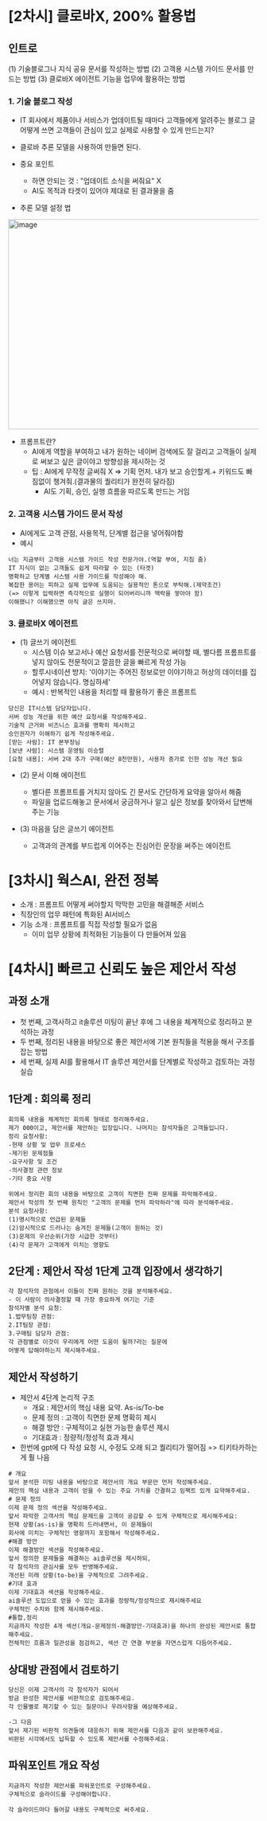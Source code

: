 # [2차시] 클로바X, 200% 활용법
## 인트로
(1) 기술블로그나 지식 공유 문서를 작성하는 방법 
(2) 고객용 시스템 가이드 문서를 만드는 방법
(3) 클로바X 에이전트 기능을 업무에 활용하는 방법

### 1. 기술 블로그 작성
- IT 회사에서 제품이나 서비스가 업데이트될 때마다 고객들에게 알려주는 블로그 글 어떻게 쓰면 고객들이 관심이 있고 실제로 사용할 수 있게 만드는지?
- 클로바 추론 모델을 사용하여 만들면 된다.
- 중요 포인트
  - 하면 안되는 것 : "업데이트 소식을 써줘요" X
  - AI도 목적과 타겟이 있어야 제대로 된 결과물을 줌
 
- 추론 모델 설정 법
<img width="734" height="422" alt="image" src="https://github.com/user-attachments/assets/83254a92-950d-466b-a6d3-fc45c313500e" />

- 프롬프트란?
  - AI에게 역할을 부여하고 내가 원하는 네이버 검색에도 잘 걸리고 고객들이 실제로 써보고 싶은 글이야고 방향성을 제시하는 것
  - 팁 : AI에게 무작정 글써줘 X => 기획 먼저. 내가 보고 승인할게.+ 키워드도 빠짐없이 챙겨줘.(결과물의 퀄리티가 완전히 달라짐)
    - AI도 기획, 승인, 실행 흐름을 따르도록 만드는 거임

### 2. 고객용 시스템 가이드 문서 작성
- AI에게도 고객 관점, 사용목적, 단계별 접근을 넣어줘야함
- 예시 
~~~
너는 지금부터 고객용 시스템 가이드 작성 전문가야.(역할 부여, 지침 줌)
IT 지식이 없는 고객들도 쉽게 따라할 수 있는 (타겟)
명확하고 단계별 시스템 사용 가이드를 작성해야 해.
복잡한 용어는 피하고 실제 업무에 도움되는 실용적인 톤으로 부탁해.(제약조건)
(=> 이렇게 입력하면 즉각적으로 실행이 되어버리니까 맥락을 쌓아야 함)
이해했니? 이해했으면 아직 글은 쓰지마.
~~~

### 3. 클로바X 에이전트
- (1) 글쓰기 에이전트
  - 시스템 이슈 보고서나 예산 요청서를 전문적으로 써야할 때, 별다름 프롬프트를 넣지 않아도 전문적이고 깔끔한 글을 빠르게 작성 가능
  - 할루시네이션 방지: '이야기는 주어진 정보로만 이야기하고 허상의 데이터를 집어넣지 않습니다. 명심하세'
  - 예시 : 반복적인 내용을 처리할 때 활용하기 좋은 프롬프트
~~~
당신은 IT시스템 담당자입니다.
서버 성능 개선을 위한 예산 요청서를 작성해주세요.
기술적 근거와 비즈니스 효과를 명확히 제시하고
승인권자가 이해하기 쉽게 작성해주세요.
[받는 사람]: IT 본부장님
[보낸 사람]: 시스템 운영팀 이승렬
[요청 내용]: 서버 2대 추가 구매(예산 8천만원), 사용자 증가로 인한 성능 개선 필요
~~~

- (2) 문서 이해 에이전트
  - 별다른 프롬프트를 거치지 않아도 긴 문서도 간단하게 요약을 알아서 해줌
  - 파일을 업로드해놓고 문서에서 궁금하거나 알고 싶은 정보를 찾아와서 답변해주는 기능

- (3) 마음을 담은 글쓰기 에이전트
  - 고객과의 관계를 부드럽게 이어주는 진심어린 문장을 써주는 에이전트

# [3차시] 웍스AI, 완전 정복
- 소개 : 프롬프트 어떻게 써야할지 막막한 고민을 해결해준 서비스
- 직장인의 업무 패턴에 특화된 AI서비스
- 기능 소개 : 프롬프트를 직접 작성할 필요가 없음
  - 이미 업무 상황에 최적화된 기능들이 다 만들어져 있음

# [4차시] 빠르고 신뢰도 높은 제안서 작성
## 과정 소개
- 첫 번째, 고객사하고 it솔루션 미팅이 끝난 후에 그 내용을 체계적으로 정리하고 분석하는 과정
- 두 번째, 정리된 내용을 바탕으로 좋은 제안서에 기본 원칙들을 적용을 해서 구조를 잡는 방법
- 세 번째, 실제 AI를 활용해서 IT 솔루션 제안서를 단계별로 작성하고 검토하는 과정 실습

## 1단계 : 회의록 정리
~~~
회의록 내용을 체계적인 회의록 형태로 정리해주세요.
제가 000이고, 제안서를 제안하는 입장입니다. 나머지는 참석자들은 고객들입니다.
정리 요청사항:
-현재 상황 및 업무 프로세스
-제기된 문제점들
-요구사항 및 조건
-의사결정 관련 정보
-기타 중요 사항
~~~
~~~
위에서 정리한 회의 내용을 바탕으로 고객이 직면한 진짜 문제를 파악해주세요.
제안서 작성의 첫 번째 원칙인 "고객의 문제를 먼저 파악하라"에 따라 분석해주세요.
분석 요청사항:
(1)명시적으로 언급된 문제들
(2)암시적으로 드러나는 숨겨진 문제들(고객이 원하는 것)
(3)문제의 우선순위(가장 시급한 것부터)
(4)각 문제가 고객에게 미치는 영향도
~~~

## 2단계 : 제안서 작성 1단계 고객 입장에서 생각하기
~~~
각 참석자의 관점에서 이들이 진짜 원하는 것을 분석해주세요.
- 이 사람이 의사결정할 때 가장 중요하게 여기는 기준
참석자별 분석 요청:
1.법무팀장 관점:
2.IT팀장 관점:
3.구매팀 담당자 관점:
각 관점별로 이것이 우리에게 어떤 도움이 될까?라는 질문에
어떻게 답해야하는지 제시해주세요.
~~~

## 제안서 작성하기
- 제안서 4단계 논리적 구조
  - 개요 : 제안서의 핵심 내용 요약. As-is/To-be
  - 문제 정의 : 고객이 직면한 문제 명확히 제시
  - 해결 방안 : 구체적이고 실현 가능한 솔루션 제시
  - 기대효과 : 정량적/정성적 효과 제시
- 한번에 gpt에 다 작성 요청 시, 수정도 오래 되고 퀄리티가 떨어짐 => 티키타카하는게 훨 나음

~~~
# 개요
앞서 분석한 미팅 내용을 바탕으로 제안서의 개요 부문만 먼저 작성해주세요.
제안의 핵심 내용과 고객이 얻을 수 있는 주요 가치를 간결하고 임팩트 있게 요약해주세요.
# 문제 정의
이제 문제 정의 섹션을 작성해주세요.
앞서 파악한 고객사의 핵심 문제드을 고객이 공감할 수 있게 구체적으로 제시해주세요:
현재 상황(as-is)을 명확히 드러내면서, 이 문제들이
회사에 미치는 구체적인 영향까지 포함해서 작성해주세요.
#해결 방안
이제 해결방안 섹션을 작성해주세요.
앞서 정의한 문제들을 해결하는 ai솔루션을 제시하되,
각 참석자의 관심사를 모두 반영해주세요.
개선된 미래 상황(to-be)을 구체적으로 그려주세요.
#기대 효과
이제 기대효과 섹션을 작성해주세요.
ai솔루션 도입으로 얻을 수 있는 효과를 정량적/정성적으로 제시해주세요
구체적인 수치와 함께 제시해주세요.
#통합,정리
지금까지 작성한 4개 섹션(개요-문제정의-해결방안-기대효과)을 하나의 완성된 제안서로 통합해주세요.
전체적인 흐름과 일관성을 점검하고, 섹션 간 연결 부분을 자연스럽게 다듬어주세요.
~~~

## 상대방 관점에서 검토하기
~~~
당신은 이제 고객사의 각 참석자가 되어서
방금 완성한 제안서를 비판적으로 검토해주세요.
각 인물별로 제기할 수 있는 질문이나 우려사항을 예상해주세요.

-그 다음
앞서 제기된 비판적 의견들에 대응하기 위해 제안서를 다음과 같이 보완해주세요.
비판된 시각에서도 납득할 수 있도록 제안서를 수정해주세요.
~~~

## 파워포인트 개요 작성
~~~
지금까지 작성한 제안서를 파워포인트로 구성해주세요.
구체적으로 슬라이드를 구성해야합니다.

각 슬라이드마다 들어갈 내용도 구체적으로 써주세요.
~~~
